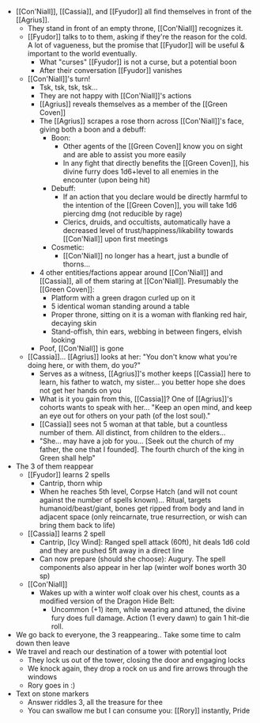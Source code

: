 - [[Con'Niall]], [[Cassia]], and [[Fyudor]] all find themselves in front of the [[Agrius]].
	- They stand in front of an empty throne, [[Con'Niall]] recognizes it.
	- [[Fyudor]] talks to to them, asking if they're the reason for the cold. A lot of vagueness, but the promise that [[Fyudor]] will be useful & important to the world eventually. 
		- What "curses" [[Fyudor]] is not a curse, but a potential boon
		- After their conversation [[Fyudor]] vanishes
	- [[Con'Niall]]'s turn!
		- Tsk, tsk, tsk, tsk...
		- They are not happy with [[Con'Niall]]'s actions
		- [[Agrius]] reveals themselves as a member of the [[Green Coven]]
		- The [[Agrius]] scrapes a rose thorn  across [[Con'Niall]]'s face, giving both a boon and a debuff:
			- Boon: 
				- Other agents of the [[Green Coven]] know you on sight and are able to assist you more easily
				- In any fight that directly benefits the [[Green Coven]], his divine furry does 1d6+level to all enemies in the encounter (upon being hit)
			- Debuff:
				- If an action that you declare would be directly harmful to the intention of the [[Green Coven]], you will take 1d6 piercing dmg (not reducible by rage)
				- Clerics, druids, and occultists, automatically have a decreased level of trust/happiness/likability towards [[Con'Niall]] upon first meetings
			- Cosmetic: 
				- [[Con'Niall]] no longer has a heart, just a bundle of thorns...
		- 4 other entities/factions appear around [[Con'Niall]] and [[Cassia]], all of them staring at [[Con'Niall]]. Presumably the [[Green Coven]]:
			- Platform with a green dragon curled up on it
			- 5 identical woman standing around a table
			- Proper throne, sitting on it is a woman with flanking red hair, decaying skin
			- Stand-offish, thin ears, webbing in between fingers, elvish looking
		- Poof, [[Con'Niall]] is gone
	- [[Cassia]]... [[Agrius]] looks at her: "You don't know what you're doing here, or with them, do you?"
		- Serves as a witness, [[Agrius]]'s mother keeps [[Cassia]] here to learn, his father to watch, my sister... you better hope she does not get her hands on you
		- What is it you gain from this, [[Cassia]]? One of [[Agrius]]'s cohorts wants to speak with her... "Keep an open mind, and keep an eye out for others on your path (of the lost soul)."
		- [[Cassia]] sees not 5 woman at that table, but a countless number of them. All distinct, from children to the elders... 
		- "She... may have a job for you... [Seek out the church of my father, the one that I founded]. The fourth church of the king in Green shall help"
- The 3 of them reappear
	- [[Fyudor]] learns 2 spells
		- Cantrip, thorn whip
		- When he reaches 5th level, Corpse Hatch (and will not count against the number of spells known)... Ritual, targets humanoid/beast/giant, bones get ripped from body and land in adjacent space (only reincarnate, true resurrection, or wish can bring them back to life)
	- [[Cassia]] learns 2 spell
		- Cantrip, [Icy Wind]: Ranged spell attack (60ft), hit deals 1d6 cold and they are pushed 5ft away in a direct line
		- Can now prepare (should she choose): Augury. The spell components also appear in her lap (winter wolf bones worth 30 sp)
	- [[Con'Niall]] 
		- Wakes up with a winter wolf cloak over his chest, counts as a modified version of the Dragon Hide Belt: 
			- Uncommon (+1) item, while wearing and attuned, the divine fury does full damage. Action (1 every dawn) to gain 1 hit-die roll.
- We go back to everyone, the 3 reappearing.. Take some time to calm down then leave
- We travel and reach our destination of a tower with potential loot
	- They lock us out of the tower, closing the door and engaging locks
	- We knock again, they drop a rock on us and fire arrows through the windows
	- Rory goes in :)
- Text on stone markers
	- Answer riddles 3, all the treasure for thee
	- You can swallow me but I can consume you: [[Rory]] instantly, Pride